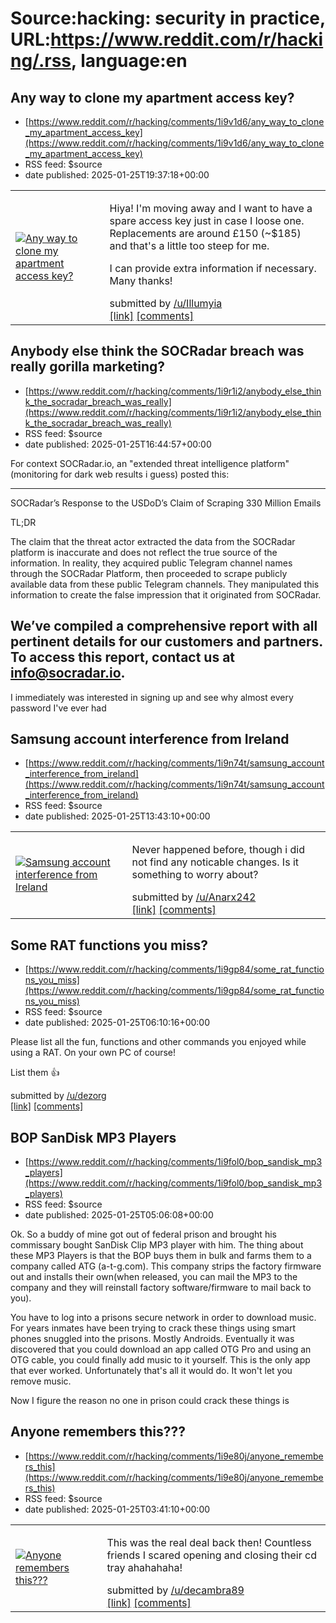 # Source:hacking: security in practice, URL:https://www.reddit.com/r/hacking/.rss, language:en

## Any way to clone my apartment access key?
 - [https://www.reddit.com/r/hacking/comments/1i9v1d6/any_way_to_clone_my_apartment_access_key](https://www.reddit.com/r/hacking/comments/1i9v1d6/any_way_to_clone_my_apartment_access_key)
 - RSS feed: $source
 - date published: 2025-01-25T19:37:18+00:00

<table> <tr><td> <a href="https://www.reddit.com/r/hacking/comments/1i9v1d6/any_way_to_clone_my_apartment_access_key/"> <img src="https://b.thumbs.redditmedia.com/kyAwTEsWkNY8Qh9xQT2o293lrYI6Uach0vlNOpn-1Yw.jpg" alt="Any way to clone my apartment access key?" title="Any way to clone my apartment access key?" /> </a> </td><td> <!-- SC_OFF --><div class="md"><p>Hiya! I&#39;m moving away and I want to have a spare access key just in case I loose one. Replacements are around £150 (~$185) and that&#39;s a little too steep for me.</p> <p>I can provide extra information if necessary. Many thanks!</p> </div><!-- SC_ON --> &#32; submitted by &#32; <a href="https://www.reddit.com/user/Illumyia"> /u/Illumyia </a> <br/> <span><a href="https://www.reddit.com/gallery/1i9v1d6">[link]</a></span> &#32; <span><a href="https://www.reddit.com/r/hacking/comments/1i9v1d6/any_way_to_clone_my_apartment_access_key/">[comments]</a></span> </td></tr></table>

## Anybody else think the SOCRadar breach was really gorilla marketing?
 - [https://www.reddit.com/r/hacking/comments/1i9r1i2/anybody_else_think_the_socradar_breach_was_really](https://www.reddit.com/r/hacking/comments/1i9r1i2/anybody_else_think_the_socradar_breach_was_really)
 - RSS feed: $source
 - date published: 2025-01-25T16:44:57+00:00

<!-- SC_OFF --><div class="md"><p>For context SOCRadar.io, an &quot;extended threat intelligence platform&quot; (monitoring for dark web results i guess) posted this: </p> <hr/> <p>SOCRadar’s Response to the USDoD’s Claim of Scraping 330 Million Emails</p> <p>TL;DR</p> <p>The claim that the threat actor extracted the data from the SOCRadar platform is inaccurate and does not reflect the true source of the information. ​In reality, they acquired public Telegram channel names through the SOCRadar Platform, then proceeded to scrape publicly available data from these public Telegram channels. ​They manipulated this information to create the false impression that it originated from SOCRadar.</p> <h2>​We’ve compiled a comprehensive report with all pertinent details for our customers and partners. To access this report, contact us at <a href="mailto:info@socradar.io">info@socradar.io</a>.</h2> <p>I immediately was interested in signing up and see why almost every password I&#39;ve ever had 

## Samsung account interference from Ireland
 - [https://www.reddit.com/r/hacking/comments/1i9n74t/samsung_account_interference_from_ireland](https://www.reddit.com/r/hacking/comments/1i9n74t/samsung_account_interference_from_ireland)
 - RSS feed: $source
 - date published: 2025-01-25T13:43:10+00:00

<table> <tr><td> <a href="https://www.reddit.com/r/hacking/comments/1i9n74t/samsung_account_interference_from_ireland/"> <img src="https://preview.redd.it/12ujyhr195fe1.jpeg?width=640&amp;crop=smart&amp;auto=webp&amp;s=3d28fdd96b867c97766edf02903c780cca4b578e" alt="Samsung account interference from Ireland" title="Samsung account interference from Ireland" /> </a> </td><td> <!-- SC_OFF --><div class="md"><p>Never happened before, though i did not find any noticable changes. Is it something to worry about?</p> </div><!-- SC_ON --> &#32; submitted by &#32; <a href="https://www.reddit.com/user/Anarx242"> /u/Anarx242 </a> <br/> <span><a href="https://i.redd.it/12ujyhr195fe1.jpeg">[link]</a></span> &#32; <span><a href="https://www.reddit.com/r/hacking/comments/1i9n74t/samsung_account_interference_from_ireland/">[comments]</a></span> </td></tr></table>

## Some RAT functions you miss?
 - [https://www.reddit.com/r/hacking/comments/1i9gp84/some_rat_functions_you_miss](https://www.reddit.com/r/hacking/comments/1i9gp84/some_rat_functions_you_miss)
 - RSS feed: $source
 - date published: 2025-01-25T06:10:16+00:00

<!-- SC_OFF --><div class="md"><p>Please list all the fun, functions and other commands you enjoyed while using a RAT. On your own PC of course! </p> <p>List them 👍</p> </div><!-- SC_ON --> &#32; submitted by &#32; <a href="https://www.reddit.com/user/dezorg"> /u/dezorg </a> <br/> <span><a href="https://www.reddit.com/r/hacking/comments/1i9gp84/some_rat_functions_you_miss/">[link]</a></span> &#32; <span><a href="https://www.reddit.com/r/hacking/comments/1i9gp84/some_rat_functions_you_miss/">[comments]</a></span>

## BOP SanDisk MP3 Players
 - [https://www.reddit.com/r/hacking/comments/1i9fol0/bop_sandisk_mp3_players](https://www.reddit.com/r/hacking/comments/1i9fol0/bop_sandisk_mp3_players)
 - RSS feed: $source
 - date published: 2025-01-25T05:06:08+00:00

<!-- SC_OFF --><div class="md"><p>Ok. So a buddy of mine got out of federal prison and brought his commissary bought SanDisk Clip MP3 player with him. The thing about these MP3 Players is that the BOP buys them in bulk and farms them to a company called ATG (a-t-g.com). This company strips the factory firmware out and installs their own(when released, you can mail the MP3 to the company and they will reinstall factory software/firmware to mail back to you).</p> <p>You have to log into a prisons secure network in order to download music. For years inmates have been trying to crack these things using smart phones snuggled into the prisons. Mostly Androids. Eventually it was discovered that you could download an app called OTG Pro and using an OTG cable, you could finally add music to it yourself. This is the only app that ever worked. Unfortunately that&#39;s all it would do. It won&#39;t let you remove music. </p> <p>Now I figure the reason no one in prison could crack these things is

## Anyone remembers this???
 - [https://www.reddit.com/r/hacking/comments/1i9e80j/anyone_remembers_this](https://www.reddit.com/r/hacking/comments/1i9e80j/anyone_remembers_this)
 - RSS feed: $source
 - date published: 2025-01-25T03:41:10+00:00

<table> <tr><td> <a href="https://www.reddit.com/r/hacking/comments/1i9e80j/anyone_remembers_this/"> <img src="https://preview.redd.it/6ejt01gn92fe1.png?width=320&amp;crop=smart&amp;auto=webp&amp;s=420724d21e810acc5b82c3b79f81b1d5ba853c46" alt="Anyone remembers this???" title="Anyone remembers this???" /> </a> </td><td> <!-- SC_OFF --><div class="md"><p>This was the real deal back then! Countless friends I scared opening and closing their cd tray ahahahaha!</p> </div><!-- SC_ON --> &#32; submitted by &#32; <a href="https://www.reddit.com/user/decambra89"> /u/decambra89 </a> <br/> <span><a href="https://i.redd.it/6ejt01gn92fe1.png">[link]</a></span> &#32; <span><a href="https://www.reddit.com/r/hacking/comments/1i9e80j/anyone_remembers_this/">[comments]</a></span> </td></tr></table>

